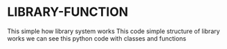 # LIBRARY-FUNCTION
This simple how library system works 
This code simple structure of library works 
we can see this python code with classes and functions
